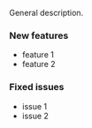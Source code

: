 General description.

### New features
- feature 1
- feature 2

### Fixed issues
- issue 1
- issue 2
